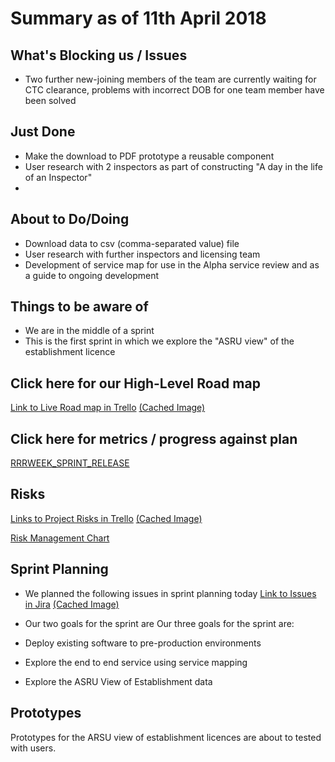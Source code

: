 # Summary as of 11th April 2018 
## What's Blocking us / Issues
* Two further new-joining members of the team are currently waiting for CTC clearance, problems with incorrect DOB for one team member have been solved

## Just Done
* Make the download to PDF prototype a reusable component
* User research with 2 inspectors as part of constructing "A day in the life of an Inspector"
* 

## About to Do/Doing
* Download data to csv (comma-separated value) file
* User research with further inspectors and licensing team
* Development of service map for use in the Alpha service review and as a guide to ongoing development


## Things to be aware of
* We are in the middle of a sprint
* This is the first sprint in which we explore the "ASRU view" of the establishment licence

## Click here for our High-Level Road map
[Link to Live Road map in Trello](https://trello.com/b/gDQdE01u/asl-roadmap)    [\(Cached Image\)](graphs/ASLRoadMap11042018.jpg)

## Click here for metrics / progress against plan
[RRRWEEK_SPRINT_RELEASE](graphs/progress11042018.png)

## Risks
[Links to Project Risks in Trello](https://trello.com/b/VuFuCL7t/risk-register-and-kpis-asl-delivery)    [\(Cached Image\)](graphs/ASLRiskRegister11042018.jpg)

[Risk Management Chart](graphs/risk11042018.png)

## Sprint Planning
* We planned the following issues in sprint planning today [Link to Issues in Jira](https://jira.digital.homeoffice.gov.uk/secure/RapidBoard.jspa?rapidView=261)    [\(Cached Image\)](graphs/sprint11042018.jpg)
* Our two goals for the sprint are
Our three goals for the sprint are:

* Deploy existing software to pre-production environments
* Explore the end to end service using service mapping
* Explore the ASRU View of Establishment data

## Prototypes

Prototypes for the ARSU view of establishment licences are about to tested with users.
